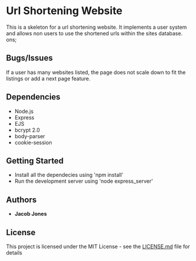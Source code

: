 # Url Shortening Website

This is a skeleton for a url shortening website. It implements a user system and allows non users to use the shortened urls 
within the sites database. 
ons;

## Bugs/Issues

If a user has many websites listed, the page does not scale down to fit the listings or add a next page feature.
## Dependencies
- Node.js
- Express
- EJS
- bcrypt 2.0
- body-parser
- cookie-session

## Getting Started
- Install all the dependecies using 'npm install'
- Run the development server using 'node express_server'

## Authors

* **Jacob Jones** 

## License

This project is licensed under the MIT License - see the [LICENSE.md](LICENSE.md) file for details

